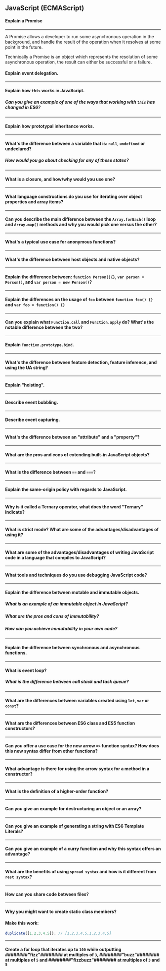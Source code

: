 ## JavaScript (ECMAScript)

#### Explain a Promise
---
A Promise allows a developer to run some asynchronous operation in the background, and handle the result of the operation when it resolves at some point in the future.

Technically a Promise is an object which represents the resolution of some asynchronous operation, the result can either be successful or a failure.

#### Explain event delegation.
---
#### Explain how `this` works in JavaScript.
  ##### Can you give an example of one of the ways that working with `this` has changed in ES6?
---
#### Explain how prototypal inheritance works.
---
#### What's the difference between a variable that is: `null`, `undefined` or undeclared?
  ##### How would you go about checking for any of these states?
---
#### What is a closure, and how/why would you use one?
---
#### What language constructions do you use for iterating over object properties and array items?
---
#### Can you describe the main difference between the `Array.forEach()` loop and `Array.map()` methods and why you would pick one versus the other?
---
#### What's a typical use case for anonymous functions?
---
#### What's the difference between host objects and native objects?
---
#### Explain the difference between: `function Person(){}`, `var person = Person()`, and `var person = new Person()`?
---
#### Explain the differences on the usage of `foo` between `function foo() {}` and `var foo = function() {}`
---
#### Can you explain what `Function.call` and `Function.apply` do? What's the notable difference between the two?
---
#### Explain `Function.prototype.bind`.
---
#### What's the difference between feature detection, feature inference, and using the UA string?
---
#### Explain "hoisting".
---
#### Describe event bubbling.
---
#### Describe event capturing.
---
#### What's the difference between an "attribute" and a "property"?
---
#### What are the pros and cons of extending built-in JavaScript objects?
---
#### What is the difference between `==` and `===`?
---
#### Explain the same-origin policy with regards to JavaScript.
---
#### Why is it called a Ternary operator, what does the word "Ternary" indicate?
---
#### What is strict mode? What are some of the advantages/disadvantages of using it?
---
#### What are some of the advantages/disadvantages of writing JavaScript code in a language that compiles to JavaScript?
---
#### What tools and techniques do you use debugging JavaScript code?
---
#### Explain the difference between mutable and immutable objects.
  ##### What is an example of an immutable object in JavaScript?
  ##### What are the pros and cons of immutability?
  ##### How can you achieve immutability in your own code?
---
#### Explain the difference between synchronous and asynchronous functions.
---
#### What is event loop?
  ##### What is the difference between call stack and task queue?
---
#### What are the differences between variables created using `let`, `var` or `const`?
---
#### What are the differences between ES6 class and ES5 function constructors?
---
#### Can you offer a use case for the new arrow `=>` function syntax? How does this new syntax differ from other functions?
---
#### What advantage is there for using the arrow syntax for a method in a constructor?
---
#### What is the definition of a higher-order function?
---
#### Can you give an example for destructuring an object or an array?
---
#### Can you give an example of generating a string with ES6 Template Literals?
---
#### Can you give an example of a curry function and why this syntax offers an advantage?
---
#### What are the benefits of using `spread syntax` and how is it different from `rest syntax`?
---
#### How can you share code between files?
---
#### Why you might want to create static class members?



#### Make this work:
```javascript
duplicate([1,2,3,4,5]); // [1,2,3,4,5,1,2,3,4,5]
```
---
#### Create a for loop that iterates up to `100` while outputting ########"fizz"######## at multiples of `3`, ########"buzz"######## at multiples of `5` and ########"fizzbuzz"######## at multiples of `3` and `5`
